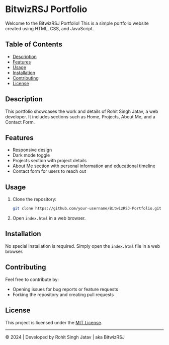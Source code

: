 # BitwizRSJ Portfolio

Welcome to the BitwizRSJ Portfolio! This is a simple portfolio website created using HTML, CSS, and JavaScript.

## Table of Contents

- [Description](#description)
- [Features](#features)
- [Usage](#usage)
- [Installation](#installation)
- [Contributing](#contributing)
- [License](#license)

## Description

This portfolio showcases the work and details of Rohit Singh Jatav, a web developer. It includes sections such as Home, Projects, About Me, and a Contact Form.

## Features

- Responsive design
- Dark mode toggle
- Projects section with project details
- About Me section with personal information and educational timeline
- Contact form for users to reach out

## Usage

1. Clone the repository:

    ```bash
    git clone https://github.com/your-username/BitwizRSJ-Portfolio.git
    ```

2. Open `index.html` in a web browser.

## Installation

No special installation is required. Simply open the `index.html` file in a web browser.

## Contributing

Feel free to contribute by:
- Opening issues for bug reports or feature requests
- Forking the repository and creating pull requests

## License

This project is licensed under the [MIT License](LICENSE).

---

&copy; 2024 | Developed by Rohit Singh Jatav | aka BitwizRSJ
